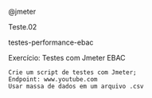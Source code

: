 @jmeter

Teste.02

testes-performance-ebac

Exercício: Testes com Jmeter EBAC

    Crie um script de testes com Jmeter;
    Endpoint: www.youtube.com
    Usar massa de dados em um arquivo .csv
